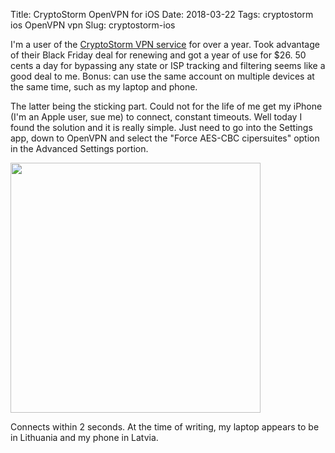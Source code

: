 Title: CryptoStorm OpenVPN for iOS
Date: 2018-03-22
Tags: cryptostorm ios OpenVPN vpn
Slug: cryptostorm-ios

I'm a user of the [CryptoStorm VPN service](https://cryptostorm.is/) for over a year. Took advantage of their Black Friday deal for renewing and got a year of use for $26. 50 cents a day for bypassing any state or ISP tracking and filtering seems like a good deal to me. Bonus: can use the same account on multiple devices at the same time, such as my laptop and phone.

The latter being the sticking part. Could not for the life of me get my iPhone (I'm an Apple user, sue me) to connect, constant timeouts. Well today I found the solution and it is really simple. Just need to go into the Settings app, down to OpenVPN and select the "Force AES-CBC cipersuites" option in the Advanced Settings portion.

<img src="{static}/media/images/2018-03-22 cryptostorm.png" width="400px" class="align-center" loading="lazy" />

Connects within 2 seconds. At the time of writing, my laptop appears to be in Lithuania and my phone in Latvia.
